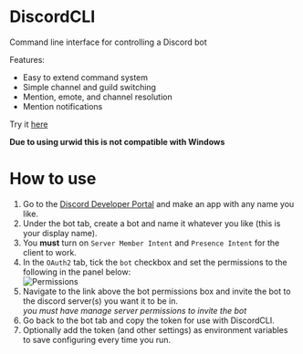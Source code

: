 # DiscordCLI
Command line interface for controlling a Discord bot

Features:
* Easy to extend command system
* Simple channel and guild switching
* Mention, emote, and channel resolution
* Mention notifications

Try it [here](https://replit.com/@Derpius/DiscordCLI)

**Due to using urwid this is not compatible with Windows**

# How to use
1. Go to the [Discord Developer Portal](https://discord.com/developers/applications) and make an app with any name you like.
2. Under the bot tab, create a bot and name it whatever you like (this is your display name).
3. You **must** turn on `Server Member Intent` and `Presence Intent` for the client to work.
4. In the `OAuth2` tab, tick the `bot` checkbox and set the permissions to the following in the panel below:  
![Permissions](https://i.imgur.com/x1ggqFE.png)  
5. Navigate to the link above the bot permissions box and invite the bot to the discord server(s) you want it to be in.  
*you must have manage server permissions to invite the bot*
6. Go back to the bot tab and copy the token for use with DiscordCLI.
7. Optionally add the token (and other settings) as environment variables to save configuring every time you run.
